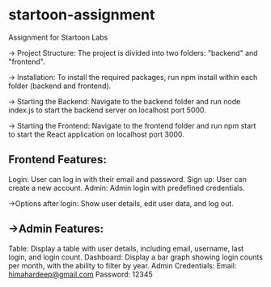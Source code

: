 # startoon-assignment
 Assignment for Startoon Labs

 
-> Project Structure: The project is divided into two folders: "backend" and "frontend".


-> Installation: To install the required packages, run npm install within each folder (backend and frontend).


-> Starting the Backend: Navigate to the backend folder and run node index.js to start the backend server on localhost port 5000.


-> Starting the Frontend: Navigate to the frontend folder and run npm start to start the React application on localhost port 3000.

Frontend Features:
--------------------
  Login: User can log in with their email and password.
  Sign up: User can create a new account.
  Admin: Admin login with predefined credentials.

->Options after login: Show user details, edit user data, and log out.


->Admin Features:
----------------
 Table: Display a table with user details, including email, username, last login, and login count.
 Dashboard: Display a bar graph showing login counts per month, with the ability to filter by year.
 Admin Credentials:
 Email: himahardeep@gmail.com
 Password: 12345










